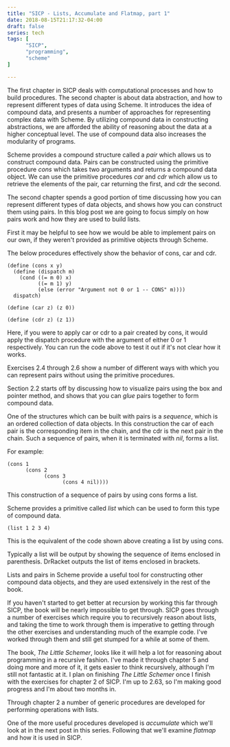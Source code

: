 ```yaml
---
title: "SICP - Lists, Accumulate and Flatmap, part 1"
date: 2018-08-15T21:17:32-04:00
draft: false
series: tech
tags: [
      "SICP",
      "programming",
      "scheme"
]

---
```


The first chapter in SICP deals with computational processes and how
to build procedures.  The second chapter is about data abstraction,
and how to represent different types of data using Scheme.  It
introduces the idea of compound data, and presents a number of
approaches for representing complex data with Scheme.  By utilizing
compound data in constructing abstractions, we are afforded the
ability of reasoning about the data at a higher conceptual level.  The
use of compound data also increases the modularity of programs.

Scheme provides a compound structure called a *pair* which allows us
to construct compound data.  Pairs can be constructed using the
primitive procedure *cons* which takes two arguments and returns a
compound data object.  We can use the primitive procedures *car* and
*cdr* which allow us to retrieve the elements of the pair, car
returning the first, and cdr the second.

The second chapter spends a good portion of time discussing how you
can represent different types of data objects, and shows how you can
construct them using pairs.  In this blog post we are going to focus
simply on how pairs work and how they are used to build lists.

First it may be helpful to see how we would be able to implement pairs
on our own, if they weren't provided as primitive objects through
Scheme.

The below procedures effectively show the behavior of cons, car and cdr.

```
(define (cons x y)
  (define (dispatch m)
    (cond ((= m 0) x)
          ((= m 1) y)
          (else (error "Argument not 0 or 1 -- CONS" m))))
  dispatch)

(define (car z) (z 0))

(define (cdr z) (z 1))
```

Here, if you were to apply car or cdr to a pair created by cons, it
would apply the dispatch procedure with the argument of either 0 or 1
respectively.  You can run the code above to test it out if it's not
clear how it works.

Exercises 2.4 through 2.6 show a number of different ways with which
you can represent pairs without using the primitive procedures.

Section 2.2 starts off by discussing how to visualize pairs using the
box and pointer method, and shows that you can *glue* pairs together
to form compound data.

One of the structures which can be built with pairs is a *sequence*,
which is an ordered collection of data objects.  In this construction
the car of each pair is the corresponding item in the chain, and the
cdr is the next pair in the chain.  Such a sequence of pairs, when it
is terminated with *nil*, forms a list.

For example:

```
(cons 1
      (cons 2
            (cons 3
                  (cons 4 nil))))
```

This construction of a sequence of pairs by using cons forms a list.  

Scheme provides a primitive called *list* which can be used to form
this type of compound data.

```
(list 1 2 3 4)
```

This is the equivalent of the code shown above creating a list by
using cons.

Typically a list will be output by showing the sequence of items
enclosed in parenthesis.  DrRacket outputs the list of items enclosed
in brackets.

Lists and pairs in Scheme provide a useful tool for constructing other
compound data objects, and they are used extensively in the rest of
the book.

If you haven't started to get better at recursion by working this far
through SICP, the book will be nearly impossible to get through.  SICP
goes through a number of exercises which require you to recursively
reason about lists, and taking the time to work through them is
imperative to getting through the other exercises and understanding
much of the example code.  I've worked through them and still get
stumped for a while at some of them.

The book, *The Little Schemer*, looks like it will help a lot for
reasoning about programming in a recursive fashion.  I've made it
through chapter 5 and doing more and more of it, it gets easier to
think recursively, although I'm still not fantastic at it.  I plan on
finishing *The Little Schemer* once I finish with the exercises for
chapter 2 of SICP.  I'm up to 2.63, so I'm making good progress and
I'm about two months in.

Through chapter 2 a number of generic procedures are developed for
performing operations with lists.

One of the more useful procedures developed is *accumulate* which
we'll look at in the next post in this series.  Following that we'll
examine *flatmap* and how it is used in SICP.

